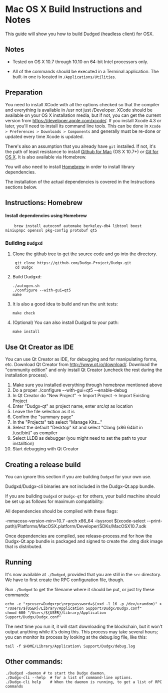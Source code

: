 Mac OS X Build Instructions and Notes
====================================
This guide will show you how to build Dudgxd (headless client) for OSX.

Notes
-----

* Tested on OS X 10.7 through 10.10 on 64-bit Intel processors only.

* All of the commands should be executed in a Terminal application. The
built-in one is located in `/Applications/Utilities`.

Preparation
-----------

You need to install XCode with all the options checked so that the compiler
and everything is available in /usr not just /Developer. XCode should be
available on your OS X installation media, but if not, you can get the
current version from https://developer.apple.com/xcode/. If you install
Xcode 4.3 or later, you'll need to install its command line tools. This can
be done in `Xcode > Preferences > Downloads > Components` and generally must
be re-done or updated every time Xcode is updated.

There's also an assumption that you already have `git` installed. If
not, it's the path of least resistance to install [Github for Mac](https://mac.github.com/)
(OS X 10.7+) or
[Git for OS X](https://code.google.com/p/git-osx-installer/). It is also
available via Homebrew.

You will also need to install [Homebrew](http://brew.sh) in order to install library
dependencies.

The installation of the actual dependencies is covered in the Instructions
sections below.

Instructions: Homebrew
----------------------

#### Install dependencies using Homebrew

        brew install autoconf automake berkeley-db4 libtool boost miniupnpc openssl pkg-config protobuf qt5

### Building `Dudgxd`

1. Clone the github tree to get the source code and go into the directory.

        git clone https://github.com/Dudgx-Project/Dudgx.git
        cd Dudgx

2.  Build Dudgxd:

        ./autogen.sh
        ./configure --with-gui=qt5
        make

3.  It is also a good idea to build and run the unit tests:

        make check

4.  (Optional) You can also install Dudgxd to your path:

        make install

Use Qt Creator as IDE
------------------------
You can use Qt Creator as IDE, for debugging and for manipulating forms, etc.
Download Qt Creator from http://www.qt.io/download/. Download the "community edition" and only install Qt Creator (uncheck the rest during the installation process).

1. Make sure you installed everything through homebrew mentioned above
2. Do a proper ./configure --with-gui=qt5 --enable-debug
3. In Qt Creator do "New Project" -> Import Project -> Import Existing Project
4. Enter "Dudgx-qt" as project name, enter src/qt as location
5. Leave the file selection as it is
6. Confirm the "summary page"
7. In the "Projects" tab select "Manage Kits..."
8. Select the default "Desktop" kit and select "Clang (x86 64bit in /usr/bin)" as compiler
9. Select LLDB as debugger (you might need to set the path to your installtion)
10. Start debugging with Qt Creator

Creating a release build
------------------------
You can ignore this section if you are building `Dudgxd` for your own use.

Dudgxd/Dudgx-cli binaries are not included in the Dudgx-Qt.app bundle.

If you are building `Dudgxd` or `Dudgx-qt` for others, your build machine should be set up
as follows for maximum compatibility:

All dependencies should be compiled with these flags:

 -mmacosx-version-min=10.7
 -arch x86_64
 -isysroot $(xcode-select --print-path)/Platforms/MacOSX.platform/Developer/SDKs/MacOSX10.7.sdk

Once dependencies are compiled, see release-process.md for how the Dudgx-Qt.app
bundle is packaged and signed to create the .dmg disk image that is distributed.

Running
-------

It's now available at `./Dudgxd`, provided that you are still in the `src`
directory. We have to first create the RPC configuration file, though.

Run `./Dudgxd` to get the filename where it should be put, or just try these
commands:

    echo -e "rpcuser=Dudgxrpc\nrpcpassword=$(xxd -l 16 -p /dev/urandom)" > "/Users/${USER}/Library/Application Support/Dudgx/Dudgx.conf"
    chmod 600 "/Users/${USER}/Library/Application Support/Dudgx/Dudgx.conf"

The next time you run it, it will start downloading the blockchain, but it won't
output anything while it's doing this. This process may take several hours;
you can monitor its process by looking at the debug.log file, like this:

    tail -f $HOME/Library/Application\ Support/Dudgx/debug.log

Other commands:
-------

    ./Dudgxd -daemon # to start the Dudgx daemon.
    ./Dudgx-cli --help  # for a list of command-line options.
    ./Dudgx-cli help    # When the daemon is running, to get a list of RPC commands
